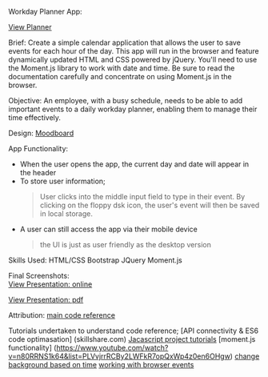 Workday Planner App:

[View Planner](https://nicolegeorge.github.io/workday-planner/)

Brief:
Create a simple calendar application that allows the user to save events for each hour of the day. This app will run in the browser and feature dynamically updated HTML and CSS powered by jQuery.
You'll need to use the Moment.js library to work with date and time. Be sure to read the documentation carefully and concentrate on using Moment.js in the browser.


Objective:
An employee, with a busy schedule, needs to be able to add important events to a daily workday planner, enabling them to manage their time effectively.

Design:
[Moodboard](https://github.com/NicoleGeorge/workday-planner/blob/master/assets/Day%20Planner%20-%20Style%20Guide.png)

App Functionality:
- When the user opens the app, the current day and date will appear in the header
- To store user information;
    > User clicks into the middle input field to type in their event.
    > By clicking on the floppy dsk icon, the user's event will then be saved in local storage.
- A user can still access the app via their mobile device
    > the UI is just as user friendly as the desktop version


Skills Used:
HTML/CSS
Bootstrap
JQuery
Moment.js


Final Screenshots:<br>
[View Presentation: online](https://www.canva.com/design/DAD3jAFRK8U/cNJKJFu7mjbembNHk449Kg/view?utm_content=DAD3jAFRK8U&utm_campaign=designshare&utm_medium=link&utm_source=publishsharelink)

[View Presentation: pdf](https://github.com/NicoleGeorge/workday-planner/blob/master/assets/Workday%20Planner%20App_%20Presentation.pdf)

Attribution:
[main code reference](https://github.com/gabepettus/DayPlanner/blob/master/script.js)

Tutorials undertaken to understand code reference;
[API connectivity & ES6 code optimasation] (skillshare.com)
[Jacascript project tutorials](https://www.udemy.com/course/modern-javascript-the-complete-course-build-10-projects/learn/lecture/9211340#overview)
[moment.js functionality] (https://www.youtube.com/watch?v=n80RRNS1k64&list=PLVvjrrRCBy2LWFkR7opQxWp4z0en6OHgw)
[change background based on time](https://stackoverflow.com/questions/59995703/trying-to-change-background-color-based-off-if-the-hour-is-in-the-past-current)
[working with browser events](https://classroom.udacity.com/nanodegrees/nd0011/parts/68c70b08-c36e-4c48-97af-c84d77ddef5e/modules/f7eca45d-0cca-481f-a280-a835629b4be4/lessons/f270dbcf-eb43-4ce3-b7be-a74d26023496/concepts/5fdd280f-9bf8-4c13-b544-24cd9a4fb63e)

